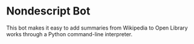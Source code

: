 # Nondescript Bot

This bot makes it easy to add summaries from Wikipedia to Open Library works through a Python command-line interpreter.
